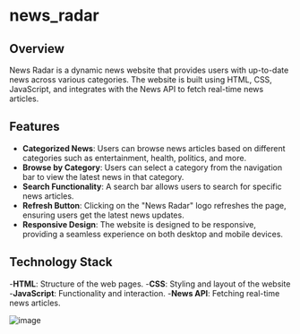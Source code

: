 # news_radar

## Overview
News Radar is a dynamic news website that provides users with up-to-date news across various categories. The website is built using HTML, CSS, JavaScript, and integrates with the News API to fetch real-time news articles.

## Features
- **Categorized News**: Users can browse news articles based on different categories such as entertainment, health, politics, and more.
- **Browse by Category**: Users can select a category from the navigation bar to view the latest news in that category.
- **Search Functionality**: A search bar allows users to search for specific news articles.
- **Refresh Button**: Clicking on the "News Radar" logo refreshes the page, ensuring users get the latest news updates.
- **Responsive Design**: The website is designed to be responsive, providing a seamless experience on both desktop and mobile devices.

## Technology Stack
-**HTML**: Structure of the web pages.
-**CSS**:  Styling and layout of the website
-**JavaScript**: Functionality and interaction.
-**News API**: Fetching real-time news articles.


![image](https://github.com/user-attachments/assets/c7787a3d-d0bb-4b4d-be60-7fcc6707cb31)

  
